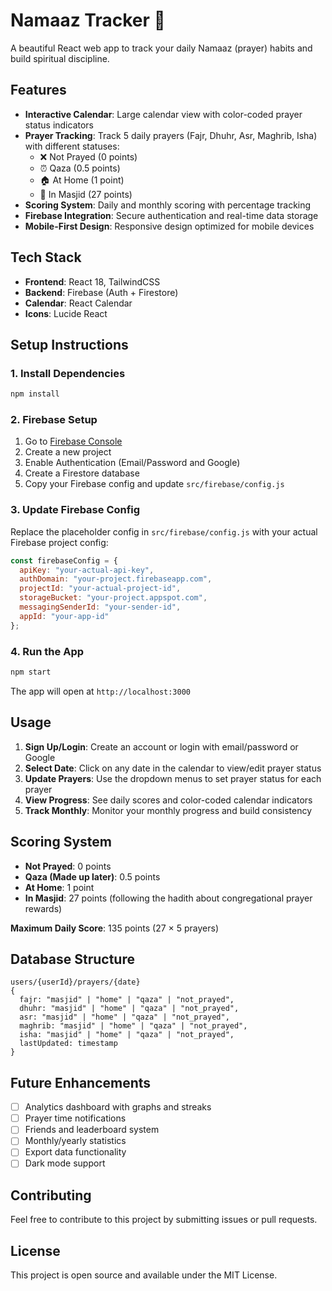 # Namaaz Tracker 🕌

A beautiful React web app to track your daily Namaaz (prayer) habits and build spiritual discipline.

## Features

- **Interactive Calendar**: Large calendar view with color-coded prayer status indicators
- **Prayer Tracking**: Track 5 daily prayers (Fajr, Dhuhr, Asr, Maghrib, Isha) with different statuses:
  - ❌ Not Prayed (0 points)
  - ⏰ Qaza (0.5 points)
  - 🏠 At Home (1 point)
  - 🕌 In Masjid (27 points)
- **Scoring System**: Daily and monthly scoring with percentage tracking
- **Firebase Integration**: Secure authentication and real-time data storage
- **Mobile-First Design**: Responsive design optimized for mobile devices

## Tech Stack

- **Frontend**: React 18, TailwindCSS
- **Backend**: Firebase (Auth + Firestore)
- **Calendar**: React Calendar
- **Icons**: Lucide React

## Setup Instructions

### 1. Install Dependencies

```bash
npm install
```

### 2. Firebase Setup

1. Go to [Firebase Console](https://console.firebase.google.com/)
2. Create a new project
3. Enable Authentication (Email/Password and Google)
4. Create a Firestore database
5. Copy your Firebase config and update `src/firebase/config.js`

### 3. Update Firebase Config

Replace the placeholder config in `src/firebase/config.js` with your actual Firebase project config:

```javascript
const firebaseConfig = {
  apiKey: "your-actual-api-key",
  authDomain: "your-project.firebaseapp.com",
  projectId: "your-actual-project-id",
  storageBucket: "your-project.appspot.com",
  messagingSenderId: "your-sender-id",
  appId: "your-app-id"
};
```

### 4. Run the App

```bash
npm start
```

The app will open at `http://localhost:3000`

## Usage

1. **Sign Up/Login**: Create an account or login with email/password or Google
2. **Select Date**: Click on any date in the calendar to view/edit prayer status
3. **Update Prayers**: Use the dropdown menus to set prayer status for each prayer
4. **View Progress**: See daily scores and color-coded calendar indicators
5. **Track Monthly**: Monitor your monthly progress and build consistency

## Scoring System

- **Not Prayed**: 0 points
- **Qaza (Made up later)**: 0.5 points
- **At Home**: 1 point
- **In Masjid**: 27 points (following the hadith about congregational prayer rewards)

**Maximum Daily Score**: 135 points (27 × 5 prayers)

## Database Structure

```
users/{userId}/prayers/{date}
{
  fajr: "masjid" | "home" | "qaza" | "not_prayed",
  dhuhr: "masjid" | "home" | "qaza" | "not_prayed",
  asr: "masjid" | "home" | "qaza" | "not_prayed",
  maghrib: "masjid" | "home" | "qaza" | "not_prayed",
  isha: "masjid" | "home" | "qaza" | "not_prayed",
  lastUpdated: timestamp
}
```

## Future Enhancements

- [ ] Analytics dashboard with graphs and streaks
- [ ] Prayer time notifications
- [ ] Friends and leaderboard system
- [ ] Monthly/yearly statistics
- [ ] Export data functionality
- [ ] Dark mode support

## Contributing

Feel free to contribute to this project by submitting issues or pull requests.

## License

This project is open source and available under the MIT License.
